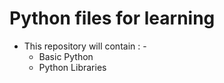 # Python files for learning

* This repository will contain : - 
  * Basic Python
  * Python Libraries
